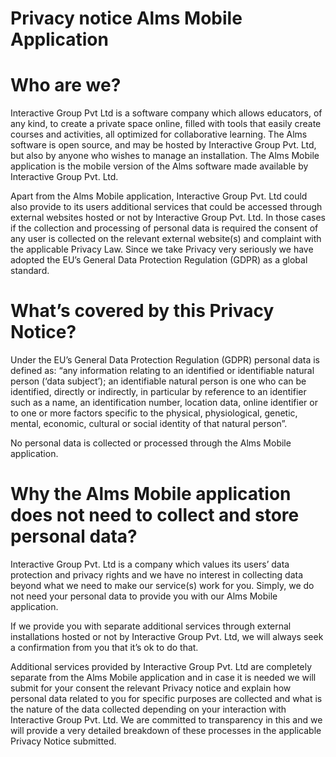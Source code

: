 # Privacy notice Alms Mobile Application

# Who are we?

Interactive Group Pvt Ltd is a software company which allows educators, of any kind, to create a private space online, filled with tools that easily create courses and activities, all optimized for collaborative learning. The Alms software is open source, and may be hosted by Interactive Group Pvt. Ltd, but also by anyone who wishes to manage an installation. The Alms Mobile application is the mobile version of the Alms software made available by Interactive Group Pvt. Ltd. 

Apart from the Alms Mobile application, Interactive Group Pvt. Ltd could also provide to its users additional services that could be accessed through external websites hosted or not by Interactive Group Pvt. Ltd. In those cases if the collection and processing of personal data is required the consent of any user is collected on the relevant  external website(s) and complaint with the applicable Privacy Law. Since we take Privacy very seriously we have adopted the EU’s General Data Protection Regulation (GDPR) as a global standard.

# What’s covered by this Privacy Notice?

Under the EU’s General Data Protection Regulation (GDPR) personal data is defined as: “any information relating to an identified or identifiable natural person (‘data subject’); an identifiable natural person is one who can be identified, directly or indirectly, in particular by reference to an identifier such as a name, an identification number, location data, online identifier or to one or more factors specific to the physical, physiological, genetic, mental, economic, cultural or social identity of that natural person”.

No personal data is collected or processed through the Alms Mobile application.

# Why the Alms Mobile application does not need to collect and store personal data?

Interactive Group Pvt. Ltd is a company which values its users’ data protection and privacy rights and we have no interest in collecting data beyond what we need to make our service(s) work for you. Simply, we do not need your personal data to provide you with our Alms Mobile application.

If we provide you with separate additional services through external installations hosted or not by Interactive Group Pvt. Ltd, we will always seek a confirmation from you that it’s ok to do that.

Additional services provided by Interactive Group Pvt. Ltd are completely separate from the Alms Mobile application and in case it is needed we will submit for your consent the relevant  Privacy notice and explain how personal data related to you for specific purposes are collected and what is the nature of the data collected depending on your interaction with Interactive Group Pvt. Ltd. We are committed to transparency in this and we will provide a very detailed breakdown of these processes in the applicable Privacy Notice submitted.
